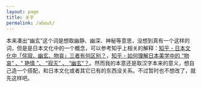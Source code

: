 ```yaml
---
layout: page
title: 关于
permalink: /about/
---
```


本来凑出“幽玄”这个词是想取幽静、幽深、神秘等意思，没想到真有一个这样的词，但是是日本文化中的一个概念，可以参考知乎上相关的解释：[知乎 - 日本文化中「侘寂、幽玄、物哀」三者有何区别？](https://www.zhihu.com/question/24982618)，[知乎 - 如何理解日本美学中的 “物哀” 、“ 艳情 ”、 “寂灭” 、 “幽玄”？](https://www.zhihu.com/question/23634160)。然而我的本意还是取汉字本来的意义，想自己造一个搭配，和日本文化或者其它已有的东西没关系。不过暂时也不想改了，就先这样吧。
